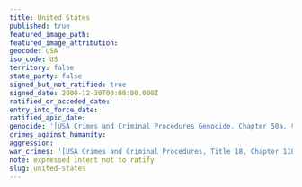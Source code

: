 ```yaml
---
title: United States
published: true
featured_image_path:
featured_image_attribution:
geocode: USA
iso_code: US
territory: false
state_party: false
signed_but_not_ratified: true
signed_date: 2000-12-30T00:00:00.000Z
ratified_or_acceded_date:
entry_into_force_date:
ratified_apic_date:
genocide: '[USA Crimes and Criminal Procedures Genocide, Chapter 50a, § 1091](https://iccdb.hrlc.net/data/doc/618/keyword/46/)'
crimes_against_humanity:
aggression:
war_crimes: '[USA Crimes and Criminal Procedures, Title 18, Chapter 118, § 2441](https://iccdb.hrlc.net/data/doc/617/keyword/145/)'
note: expressed intent not to ratify
slug: united-states
---
```



